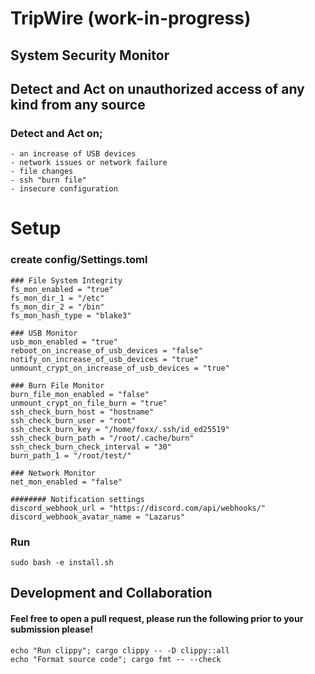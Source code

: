 # TripWire (work-in-progress)
## System Security Monitor
## Detect and Act on unauthorized access of any kind from any source

### Detect and Act on;
    - an increase of USB devices
    - network issues or network failure
    - file changes
    - ssh "burn file"
    - insecure configuration


# Setup
### create config/Settings.toml
```shell
### File System Integrity
fs_mon_enabled = "true"
fs_mon_dir_1 = "/etc"
fs_mon_dir_2 = "/bin"
fs_mon_hash_type = "blake3"

### USB Monitor
usb_mon_enabled = "true"
reboot_on_increase_of_usb_devices = "false"
notify_on_increase_of_usb_devices = "true"
unmount_crypt_on_increase_of_usb_devices = "true"

### Burn File Monitor
burn_file_mon_enabled = "false"
unmount_crypt_on_file_burn = "true"
ssh_check_burn_host = "hostname"
ssh_check_burn_user = "root"
ssh_check_burn_key = "/home/foxx/.ssh/id_ed25519"
ssh_check_burn_path = "/root/.cache/burn"
ssh_check_burn_check_interval = "30"
burn_path_1 = "/root/test/"

### Network Monitor
net_mon_enabled = "false"

######## Notification settings
discord_webhook_url = "https://discord.com/api/webhooks/"
discord_webhook_avatar_name = "Lazarus"

```
### Run
```shell
sudo bash -e install.sh
```

## Development and Collaboration
#### Feel free to open a pull request, please run the following prior to your submission please!
    echo "Run clippy"; cargo clippy -- -D clippy::all
    echo "Format source code"; cargo fmt -- --check
